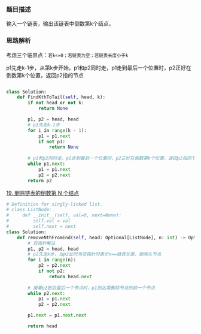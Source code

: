 ### 题目描述

输入一个链表，输出该链表中倒数第k个结点。

### 思路解析

考虑三个临界点：`若k<=0；若链表为空；若链表长度小于k`

p1先走k-1步，从第k步开始，p1和p2同时走，p1走到最后一个位置时，p2正好在倒数第k个位置，返回p2指的节点

```python

class Solution:
    def FindKthToTail(self, head, k):
        if not head or not k:
            return None

        p1, p2 = head, head
        # p1先走k-1步
        for i in range(k - 1):
            p1 = p1.next
            if not p1:
                return None
                
        # p1和p2同时走，p1走到最后一个位置时，p2正好在倒数第k个位置，返回p2指的节点
        while p1.next:
            p1 = p1.next
            p2 = p2.next
        return p2

```

[19. 删除链表的倒数第 N 个结点](https://leetcode.cn/problems/remove-nth-node-from-end-of-list/)

```python
# Definition for singly-linked list.
# class ListNode:
#     def __init__(self, val=0, next=None):
#         self.val = val
#         self.next = next
class Solution:
    def removeNthFromEnd(self, head: Optional[ListNode], n: int) -> Optional[ListNode]:
        # 双指针解法
        p1, p2 = head, head
        # p2先走k步，当p2此时为空指针时表示n==链表长度，删除头节点
        for i in range(n):
            p2 = p2.next
            if not p2:
                return head.next
        
        # 接着p2到达最后一个节点时，p1到达需删除节点的前一个节点
        while p2.next:
            p1 = p1.next
            p2 = p2.next

        p1.next = p1.next.next

        return head



```
